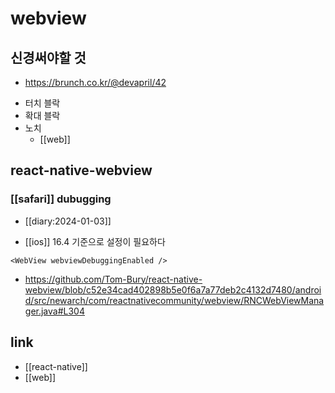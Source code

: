 # webview

## 신경써야할 것
+ https://brunch.co.kr/@devapril/42
- 터치 블락
- 확대 블락
- 노치
  + [[web]]

## react-native-webview

### [[safari]] dubugging
+ [[diary:2024-01-03]]
- [[ios]] 16.4 기준으로 설정이 필요하다
```tsx
<WebView webviewDebuggingEnabled />
```
  + https://github.com/Tom-Bury/react-native-webview/blob/c52e34cad402898b5e0f6a7a77deb2c4132d7480/android/src/newarch/com/reactnativecommunity/webview/RNCWebViewManager.java#L304

## link
- [[react-native]]
- [[web]]
